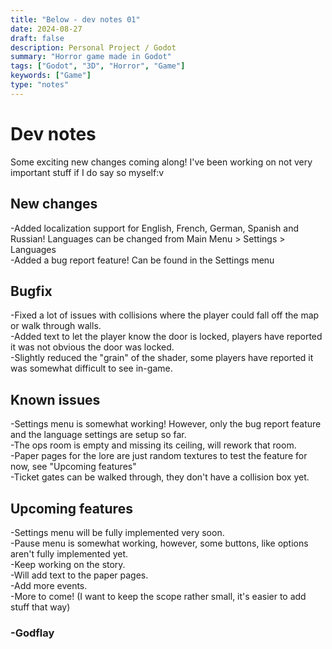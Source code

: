 ```yaml
---
title: "Below - dev notes 01"
date: 2024-08-27
draft: false
description: Personal Project / Godot
summary: "Horror game made in Godot"
tags: ["Godot", "3D", "Horror", "Game"]
keywords: ["Game"]
type: "notes"
---
```

# Dev notes
Some exciting new changes coming along! I've been working on not very important stuff if I do say so myself:v<br/>
## New changes
-Added localization support for English, French, German, Spanish and Russian! Languages can be changed from Main Menu > Settings > Languages<br/>
-Added a bug report feature! Can be found in the Settings menu<br/>
## Bugfix
-Fixed a lot of issues with collisions where the player could fall off the map or walk through walls.<br/>
-Added text to let the player know the door is locked, players have reported it was not obvious the door was locked.<br/>
-Slightly reduced the "grain" of the shader, some players have reported it was somewhat difficult to see in-game.<br/>
## Known issues
-Settings menu is somewhat working! However, only the bug report feature and the language settings are setup so far.<br/>
-The ops room is empty and missing its ceiling, will rework that room.<br/>
-Paper pages for the lore are just random textures to test the feature for now, see "Upcoming features"<br/>
-Ticket gates can be walked through, they don't have a collision box yet.</br>
## Upcoming features
-Settings menu will be fully implemented very soon.<br/>
-Pause menu is somewhat working, however, some buttons, like options aren't fully implemented yet.<br/>
-Keep working on the story.<br/>
-Will add text to the paper pages.</br>
-Add more events.<br/>
-More to come! (I want to keep the scope rather small, it's easier to add stuff that way)</br>

### -Godflay